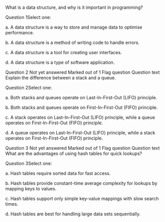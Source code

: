 What is a data structure, and why is it important in programming?

Question 1Select one:

a.
  A data structure is a way to store and manage data to optimise performance. 
  


b.
A data structure is a method of writing code to handle errors. 



c.
  A data structure is a tool for creating user interfaces. 
 


d.
 A data structure is a type of software application. 


Question 2
Not yet answered
Marked out of 1
Flag question
Question text
Explain the difference between a stack and a queue.

Question 2Select one:

a.
Both stacks and queues operate on Last-In-First-Out (LIFO) principle. 


b.
Both stacks and queues operate on First-In-First-Out (FIFO) principle. 
  


c.
A stack operates on Last-In-First-Out (LIFO) principle, while a queue operates on First-In-First-Out (FIFO) principle. 
  


d.
A queue operates on Last-In-First-Out (LIFO) principle, while a stack operates on First-In-First-Out (FIFO) principle. 
  


Question 3
Not yet answered
Marked out of 1
Flag question
Question text
What are the advantages of using hash tables for quick lookups?

Question 3Select one:

a.
  Hash tables require sorted data for fast access. 
 


b.
Hash tables provide constant-time average complexity for lookups by mapping keys to values. 



c.
Hash tables support only simple key-value mappings with slow search times.


d.
 Hash tables are best for handling large data sets sequentially. 
  